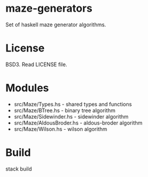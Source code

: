 # maze-generators
Set of haskell maze generator algorithms.

# License
BSD3. Read LICENSE file.

# Modules
* src/Maze/Types.hs        - shared types and functions
* src/Maze/BTree.hs        - binary tree algorithm
* src/Maze/Sidewinder.hs   - sidewinder algorithm
* src/Maze/AldousBroder.hs - aldous-broder algorithm
* src/Maze/Wilson.hs       - wilson algorithm

# Build
stack build

